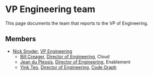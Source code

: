# VP Engineering team

This page documents the team that reports to the VP of Engineering.

## Members

- [Nick Snyder](../../company/team/index.md#nick-snyder-he-him), [VP Engineering](../roles.md#vp-engineering)
  - [Bill Creager](../../company/team/index.md#bill-creager), [Director of Engineering](../roles.md#director-of-engineering), Cloud
  - [Jean du Plessis](../../company/team/index.md#jean-du-plessis-he-him), [Director of Engineering](../roles.md#engineering-manager), Enablement
  - [Yink Teo](../../company/team/index.md#yink-teo), [Director of Engineering](../roles.md#director-of-engineering), [Code Graph](../code-graph/index.md)
